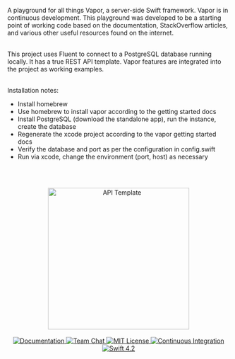 <p>
A playground for all things Vapor, a server-side Swift framework. Vapor is in continuous development. 
This playground was developed to be a starting point of working code based on the documentation, 
StackOverflow articles, and various other useful resources found on the internet.
<br><br>

This project uses Fluent to connect to a PostgreSQL database running locally. It has a true
REST API template. Vapor features are integrated into the project as working examples.
<br><br>

Installation notes:
<ul>
<li>Install homebrew</li>
<li>Use homebrew to install vapor according to the getting started docs</li>
<li>Install PostgreSQL (download the standalone app), run the instance, create the database</li>
<li>Regenerate the xcode project according to the vapor getting started docs</li>
<li>Verify the database and port as per the configuration in config.swift</li>
<li>Run via xcode, change the environment (port, host) as necessary</li>
</ul>
<br><br>
</p>

<p align="center">
    <img src="https://user-images.githubusercontent.com/1342803/36623515-7293b4ec-18d3-11e8-85ab-4e2f8fb38fbd.png" width="320" alt="API Template">
    <br>
    <br>
    <a href="http://docs.vapor.codes/3.0/">
        <img src="http://img.shields.io/badge/read_the-docs-2196f3.svg" alt="Documentation">
    </a>
    <a href="https://discord.gg/vapor">
        <img src="https://img.shields.io/discord/431917998102675485.svg" alt="Team Chat">
    </a>
    <a href="LICENSE">
        <img src="http://img.shields.io/badge/license-MIT-brightgreen.svg" alt="MIT License">
    </a>
    <a href="https://circleci.com/gh/vapor/api-template">
        <img src="https://circleci.com/gh/vapor/api-template.svg?style=shield" alt="Continuous Integration">
    </a>
    <a href="https://swift.org">
        <img src="http://img.shields.io/badge/swift-4.2-brightgreen.svg" alt="Swift 4.2">
    </a>
</p>
